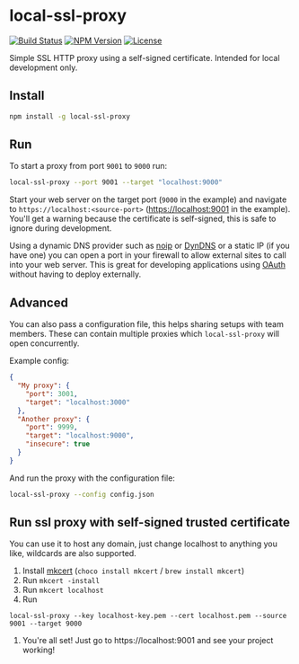 local-ssl-proxy
===============

[![Build Status](https://travis-ci.org/cameronhunter/local-ssl-proxy.svg?branch=master)](https://travis-ci.org/cameronhunter/local-ssl-proxy) [![NPM Version](https://img.shields.io/npm/v/local-ssl-proxy.svg)](https://npmjs.org/package/local-ssl-proxy) [![License](https://img.shields.io/npm/l/local-ssl-proxy.svg)](https://github.com/cameronhunter/local-ssl-proxy/blob/master/LICENSE.md)

Simple SSL HTTP proxy using a self-signed certificate. Intended for local development only.

Install
-------
```sh
npm install -g local-ssl-proxy
```

Run
---
To start a proxy from port `9001` to `9000` run:
```sh
local-ssl-proxy --port 9001 --target "localhost:9000"
```

Start your web server on the target port (`9000` in the example) and navigate to `https://localhost:<source-port>` ([https://localhost:9001](https://localhost:9001) in the example). You'll get a warning because the certificate is self-signed, this is safe to ignore during development.

Using a dynamic DNS provider such as [noip](http://www.noip.com/personal/) or [DynDNS](http://dyn.com/dns/) or a static IP (if you have one) you can open a port in your firewall to allow external sites to call into your web server. This is great for developing applications using [OAuth](http://oauth.net/) without having to deploy externally.

Advanced
--------
You can also pass a configuration file, this helps sharing setups with team members. These can contain multiple proxies which `local-ssl-proxy` will open concurrently.

Example config:
```json
{
  "My proxy": {
    "port": 3001,
    "target": "localhost:3000"
  },
  "Another proxy": {
    "port": 9999,
    "target": "localhost:9000",
    "insecure": true
  }
}
```

And run the proxy with the configuration file:
```sh
local-ssl-proxy --config config.json
```


## Run ssl proxy with self-signed trusted certificate

You can use it to host any domain, just change localhost to anything you like, wildcards are also supported. 

1. Install [mkcert](https://github.com/FiloSottile/mkcert) (`choco install mkcert` / `brew install mkcert`)
1. Run `mkcert -install`
1. Run `mkcert localhost`
1. Run 
```
local-ssl-proxy --key localhost-key.pem --cert localhost.pem --source 9001 --target 9000
```
1. You're all set! Just go to https://localhost:9001 and see your project working!
